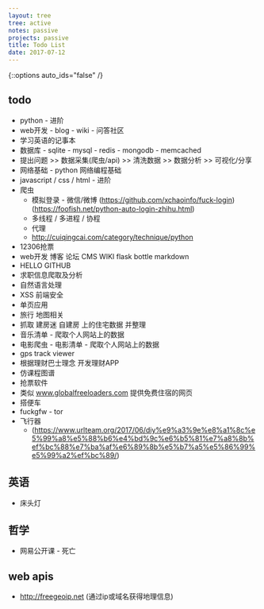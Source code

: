 ```yaml
---
layout: tree
tree: active
notes: passive
projects: passive
title: Todo List
date: 2017-07-12
---
```



{::options auto_ids="false" /}


## todo

* python - 进阶
* web开发 - blog - wiki - 问答社区
* 学习英语的记事本
* 数据库 - sqlite - mysql - redis - mongodb - memcached
* 提出问题 >> 数据采集(爬虫/api) >> 清洗数据 >> 数据分析 >> 可视化/分享
* 网络基础 - python 网络编程基础
* javascript / css / html - 进阶
* 爬虫
  * 模拟登录 - 微信/微博 (https://github.com/xchaoinfo/fuck-login) (https://foofish.net/python-auto-login-zhihu.html)
  * 多线程 / 多进程 / 协程
  * 代理
  * http://cuiqingcai.com/category/technique/python
* 12306抢票
* web开发 博客 论坛 CMS WIKI flask bottle markdown
* HELLO GITHUB
* 求职信息爬取及分析
* 自然语言处理
* XSS 前端安全
* 单页应用
* 旅行 地图相关
* 抓取 建房迷 自建房 上的住宅数据 并整理
* 音乐清单 - 爬取个人网站上的数据
* 电影爬虫 - 电影清单 - 爬取个人网站上的数据
* gps track viewer
* 根据理财巴士理念 开发理财APP
* 仿课程图谱
* 抢票软件
* 类似 www.globalfreeloaders.com 提供免费住宿的网页
* 搭便车
* fuckgfw - tor
* 飞行器
  * (https://www.urlteam.org/2017/06/diy%e9%a3%9e%e8%a1%8c%e5%99%a8%e5%88%b6%e4%bd%9c%e6%b5%81%e7%a8%8b%ef%bc%88%e7%ba%af%e6%89%8b%e5%b7%a5%e5%86%99%e5%99%a2%ef%bc%89/)


## 英语

* 床头灯


## 哲学

* 网易公开课 - 死亡


## web apis

* http://freegeoip.net (通过ip或域名获得地理信息)


